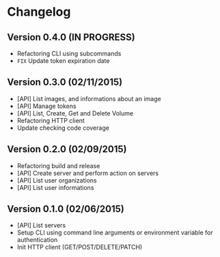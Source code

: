 Changelog
===========

Version 0.4.0 (IN PROGRESS)
--------------------------------

- Refactoring CLI using subcommands
- ``FIX`` Update token expiration date

Version 0.3.0 (02/11/2015)
---------------------------------

- [API] List images, and informations about an image
- [API] Manage tokens
- [API] List, Create, Get and Delete Volume
- Refactoring HTTP client
- Update checking code coverage

Version 0.2.0 (02/09/2015)
--------------------------------

- Refactoring build and release
- [API] Create server and perform action on servers
- [API] List user organizations
- [API] List user informations

Version 0.1.0 (02/06/2015)
--------------------------------

- [API] List servers
- Setup CLI using command line arguments or environment variable
  for authentication
- Init HTTP client (GET/POST/DELETE/PATCH)

